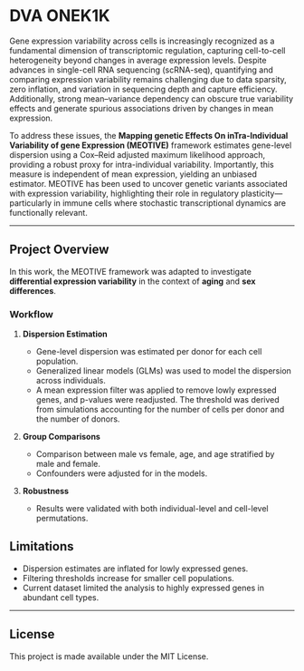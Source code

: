 # DVA ONEK1K


Gene expression variability across cells is increasingly recognized as a fundamental dimension of transcriptomic regulation, capturing cell-to-cell heterogeneity beyond changes in average expression levels. Despite advances in single-cell RNA sequencing (scRNA-seq), quantifying and comparing expression variability remains challenging due to data sparsity, zero inflation, and variation in sequencing depth and capture efficiency. Additionally, strong mean–variance dependency can obscure true variability effects and generate spurious associations driven by changes in mean expression.

To address these issues, the **Mapping genetic Effects On inTra-Individual Variability of gene Expression (MEOTIVE)** framework estimates gene-level dispersion using a Cox–Reid adjusted maximum likelihood approach, providing a robust proxy for intra-individual variability. Importantly, this measure is independent of mean expression, yielding an unbiased estimator. MEOTIVE has been used to uncover genetic variants associated with expression variability, highlighting their role in regulatory plasticity—particularly in immune cells where stochastic transcriptional dynamics are functionally relevant.

---

## Project Overview

In this work, the MEOTIVE framework was adapted to investigate **differential expression variability** in the context of **aging** and **sex differences**.  

### Workflow
1. **Dispersion Estimation**  
   - Gene-level dispersion was estimated per donor for each cell population.
   - Generalized linear models (GLMs) was used to model the dispersion across individuals.
   - A mean expression filter was applied to remove lowly expressed genes, and p-values were readjusted. The threshold was derived from simulations accounting for the number of cells per donor and the number of donors.  

2. **Group Comparisons**  
   - Comparison between male vs female, age, and age stratified by male and female.
   - Confounders were adjusted for in the models.
     
3. **Robustness**  
   - Results were validated with both individual-level and cell-level permutations.  

## Limitations

- Dispersion estimates are inflated for lowly expressed genes.  
- Filtering thresholds increase for smaller cell populations.  
- Current dataset limited the analysis to highly expressed genes in abundant cell types.  


---

## License

This project is made available under the MIT License.
